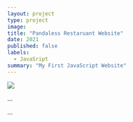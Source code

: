```yaml
---
layout: project
type: project
image: 
title: "Pandaless Restaruant Website"
date: 2021
published: false
labels:
  - JavaSript
summary: "My First JavaScript Website"
---
```

<img src ="img/RestaurantSC.png">
<p>
  
</p>
...

... 
